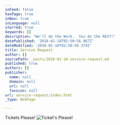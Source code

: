 ```yaml
---
inFeed: false
hasPage: true
inNav: true
inLanguage: null
starred: true
keywords: []
description: "We'll do the Work.  You do the REST!"
datePublished: '2016-01-18T02:50:56.967Z'
dateModified: '2016-01-18T02:50:56.374Z'
title: Service Request
author: []
sourcePath: _posts/2016-01-18-service-request.md
published: true
authors: []
publisher:
  name: null
  domain: null
  url: null
  favicon: null
url: service-request/index.html
_type: WebPage

---
```

Tickets Please!
![Ticket's Please!](https://the-grid-user-content.s3-us-west-2.amazonaws.com/29ddda88-1d5c-4938-837d-b879b6244ffb.ico)
